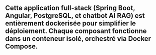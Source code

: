 <h2>Cette application full-stack (Spring Boot, Angular, PostgreSQL, et chatbot AI RAG) est entièrement dockerisée pour simplifier le déploiement. Chaque composant fonctionne dans un conteneur isolé, orchestré via Docker Compose.
</h2>
